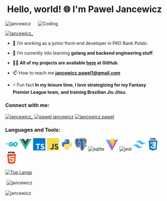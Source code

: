 <h1 align="center">Hello, world! 🌐​ I'm Pawel Jancewicz</h1>
<img align="right" alt="Coding" width="400" src="https://miro.medium.com/v2/resize:fit:1358/1*VMmvImch6VU5pc2VktY1uw.gif">

<p align="left"> <img src="https://komarev.com/ghpvc/?username=jancewicz&label=Profile%20views&color=0e75b6&style=flat" alt="jancewicz" /> </p>

<p align="left"> <a href="https://twitter.com/jancewicz_" target="blank"><img src="https://img.shields.io/twitter/follow/jancewicz_?logo=twitter&style=for-the-badge" alt="jancewicz_" /></a> </p>

- 🔭 I’m working as a junior front-end developer in PKO Bank Polski.

- 🌱 I’m currently into learning **golang and backend engineering stuff**. 

- 👨‍💻 **All of my projects are available <a href="https://github.com/jancewicz?tab=repositories">here</a> at GitHub.**

- 📫 How to reach me **jancewicz.pawel1@gmail.com**

- ⚡ Fun fact **In my leisure time, I love strategizing for my Fantasy Premier League team, and training Brazilian Jiu Jitsu.**

<h3 align="left">Connect with me:</h3>
<p align="left">
<a href="https://twitter.com/jancewicz_" target="blank"><img align="center" src="https://raw.githubusercontent.com/rahuldkjain/github-profile-readme-generator/master/src/images/icons/Social/twitter.svg" alt="jancewicz_" height="30" width="40" /></a>
<a href="https://fb.com/pawel jancewicz" target="blank"><img align="center" src="https://raw.githubusercontent.com/rahuldkjain/github-profile-readme-generator/master/src/images/icons/Social/facebook.svg" alt="pawel jancewicz" height="30" width="40" /></a>
<a href="https://instagram.com/jancewicz.pawel" target="blank"><img align="center" src="https://raw.githubusercontent.com/rahuldkjain/github-profile-readme-generator/master/src/images/icons/Social/instagram.svg" alt="jancewicz.pawel" height="30" width="40" /></a>
</p>

<h3 align="left">Languages and Tools:</h3>
<div align="left">
    <img src="https://github.com/devicons/devicon/blob/master/icons/go/go-original-wordmark.svg" alt="go" width="40" height="40"/>
    <img src="https://github.com/devicons/devicon/blob/master/icons/vuejs/vuejs-original.svg" alt="vue" width="40" height="40"/>
    <img src="https://github.com/devicons/devicon/blob/master/icons/typescript/typescript-original.svg" alt="typescript" width="40" height="40"/>
    <img src="https://raw.githubusercontent.com/devicons/devicon/master/icons/javascript/javascript-original.svg" alt="javascript" width="40" height="40"/>
    <img src="https://raw.githubusercontent.com/devicons/devicon/master/icons/python/python-original.svg" alt="python" width="40" height="40"/>
    <img src="https://github.com/devicons/devicon/blob/master/icons/postgresql/postgresql-original.svg" alt="postgres" width="40" height="40"/>
    <img src="https://www.vectorlogo.zone/logos/sqlite/sqlite-icon.svg" alt="sqlite" width="40" height="40"/>
    <img src="https://github.com/devicons/devicon/blob/master/icons/vitejs/vitejs-original.svg" width="40" height="40"/>
    <img src="https://www.vectorlogo.zone/logos/jestjsio/jestjsio-icon.svg" alt="jest" width="40" height="40"/>
    <img src="https://github.com/devicons/devicon/blob/master/icons/tailwindcss/tailwindcss-original.svg" alt="tailwind" width="40" height="40" />
    <img src="https://raw.githubusercontent.com/devicons/devicon/master/icons/css3/css3-original-wordmark.svg" alt="css3" width="40" height="40"/>
    <img src="https://raw.githubusercontent.com/devicons/devicon/master/icons/html5/html5-original-wordmark.svg" alt="html5" width="40" height="40"/>
</div>

[![Top Langs](https://github-readme-stats-git-masterrstaa-rickstaa.vercel.app/api/top-langs/?username=jancewicz)](https://github.com/jancewicz/github-readme-stats)

<p>&nbsp;<img align="center" src="https://github-readme-stats.vercel.app/api?username=jancewicz&show_icons=true&locale=en" alt="jancewicz" /></p>

<p><img align="center" src="https://github-readme-streak-stats.herokuapp.com/?user=jancewicz&" alt="jancewicz" /></p>




